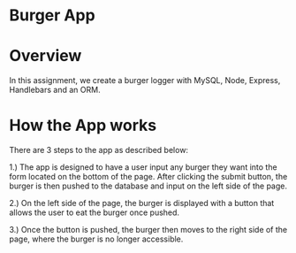 # Burger App

# Overview

In this assignment, we create a burger logger with MySQL, Node, Express, Handlebars and an ORM.


# How the App works

There are 3 steps to the app as described below:

1.) The app is designed to have a user input any burger they want into the form located on the bottom of the page.  After clicking the submit button, the burger is then pushed to the database and input on the left side of the page.

2.) On the left side of the page, the burger is displayed with a button that allows the user to eat the burger once pushed.

3.) Once the button is pushed, the burger then moves to the right side of the page, where the burger is no longer accessible.


